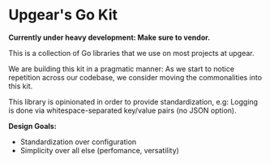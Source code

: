 # Upgear's Go Kit

**Currently under heavy development: Make sure to vendor.**

This is a collection of Go libraries that we use on most projects at upgear.

We are building this kit in a pragmatic manner: As we start to notice repetition across our codebase, we consider moving the commonalities into this kit.

This library is opinionated in order to provide standardization, e.g: Logging is done via whitespace-separated key/value pairs (no JSON option).

**Design Goals:**

- Standardization over configuration
- Simplicity over all else (perfomance, versatility)

